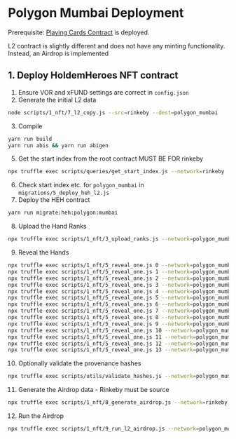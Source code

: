 # Polygon Mumbai Deployment

Prerequisite: [Playing Cards Contract](./1.playing_cards.md) is deployed.

L2 contract is slightly different and does not have any minting functionality. Instead, an Airdrop is implemented

## 1. Deploy HoldemHeroes NFT contract

1. Ensure VOR and xFUND settings are correct in `config.json`
2. Generate the initial L2 data
```bash
node scripts/1_nft/7_l2_copy.js --src=rinkeby --dest=polygon_mumbai 
```

3. Compile
```bash
yarn run build 
yarn run abis && yarn run abigen
```
5. Get the start index from the root contract MUST BE FOR rinkeby
```bash
npx truffle exec scripts/queries/get_start_index.js --network=rinkeby 
```

6. Check start index etc. for `polygon_mumbai` in `migrations/5_deploy_heh_l2.js`
7. Deploy the HEH contract
```bash
yarn run migrate:heh:polygon:mumbai 
```

8. Upload the Hand Ranks
```bash
npx truffle exec scripts/1_nft/3_upload_ranks.js --network=polygon_mumbai 
```

9. Reveal the Hands
```bash
npx truffle exec scripts/1_nft/5_reveal_one.js 0 --network=polygon_mumbai
npx truffle exec scripts/1_nft/5_reveal_one.js 1 --network=polygon_mumbai
npx truffle exec scripts/1_nft/5_reveal_one.js 2 --network=polygon_mumbai
npx truffle exec scripts/1_nft/5_reveal_one.js 3 --network=polygon_mumbai
npx truffle exec scripts/1_nft/5_reveal_one.js 4 --network=polygon_mumbai
npx truffle exec scripts/1_nft/5_reveal_one.js 5 --network=polygon_mumbai
npx truffle exec scripts/1_nft/5_reveal_one.js 6 --network=polygon_mumbai
npx truffle exec scripts/1_nft/5_reveal_one.js 7 --network=polygon_mumbai
npx truffle exec scripts/1_nft/5_reveal_one.js 8 --network=polygon_mumbai
npx truffle exec scripts/1_nft/5_reveal_one.js 9 --network=polygon_mumbai
npx truffle exec scripts/1_nft/5_reveal_one.js 10 --network=polygon_mumbai
npx truffle exec scripts/1_nft/5_reveal_one.js 11 --network=polygon_mumbai
npx truffle exec scripts/1_nft/5_reveal_one.js 12 --network=polygon_mumbai
npx truffle exec scripts/1_nft/5_reveal_one.js 13 --network=polygon_mumbai 
```

10. Optionally validate the provenance hashes
```bash
npx truffle exec scripts/utils/validate_hashes.js --network=polygon_mumbai 
```

11. Generate the Airdrop data - Rinkeby must be source
```bash
npx truffle exec scripts/1_nft/8_generate_airdrop.js --network=rinkeby 
```

12. Run the Airdrop
```bash
npx truffle exec scripts/1_nft/9_run_l2_airdrop.js --network=polygon_mumbai 
```
